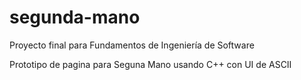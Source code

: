 # segunda-mano
Proyecto final para Fundamentos de Ingeniería de Software 

Prototipo de pagina para Seguna Mano usando C++ con UI de ASCII
